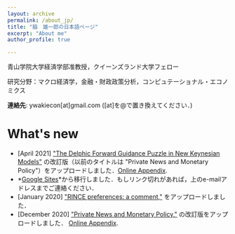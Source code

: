 ```yaml
---
layout: archive
permalink: /about_jp/
title: "脇　雄一郎の日本語ページ"
excerpt: "About me"
author_profile: true

---
```


青山学院大学経済学部准教授，クイーンズランド大学フェロー

研究分野：マクロ経済学，金融・財政政策分析，コンピュテーショナル・エコノミクス

**連絡先**: ywakiecon[at]gmail.com    ([at]を@で置き換えてください．)

What's new
======
* [April 2021] ["The Delphic Forward Guidance Puzzle in New Keynesian Models"](/files/Fujiwara_Waki_DFGP_withOnlineAppendix.pdf) の改訂版（以前のタイトルは
"Private News and Monetary Policy"）をアップロードしました．[Online Appendix](/files/Fujiwara_Waki_DFGP_OnlineAppendix.pdf). 
* *[Google Sites](https://sites.google.com/site/yuichirowaki/)*から移行しました．もしリンク切れがあれば，上のe-mailアドレスまでご連絡ください．
* [January 2020]  ["RINCE preferences: a comment,"](/files/Waki_RINCE_comment.pdf) をアップロードしました．
* [December 2020]  ["Private News and Monetary Policy,"](/files/Fujiwara_Waki_PNMP.pdf) の改訂版をアップロードしました． [Online Appendix](/files/Fujiwara_Waki_PNMP_Appendix.pdf). 





